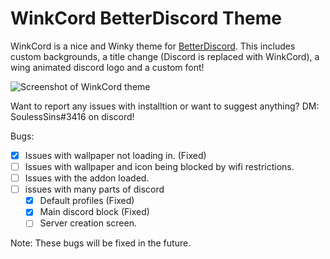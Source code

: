 # WinkCord BetterDiscord Theme

WinkCord is a nice and Winky theme for [BetterDiscord](https://betterdiscord.app). This includes custom backgrounds, a title change (Discord is replaced with WinkCord), a wing animated discord logo and a custom font!

![Screenshot of WinkCord theme](https://github.com/XurEmp/WInkCordTheme/blob/main/screenshot.png)

Want to report any issues with installtion or want to suggest anything? DM: SoulessSins#3416 on discord!

Bugs:

- [x] Issues with wallpaper not loading in. (Fixed)
- [ ] Issues with wallpaper and icon being blocked by wifi restrictions. 
- [ ] Issues with the addon loaded.
- [ ] issues with many parts of discord
  - [x] Default profiles (Fixed)
  - [x] Main discord block (Fixed)
  - [ ] Server creation screen.

Note: These bugs will be fixed in the future.
